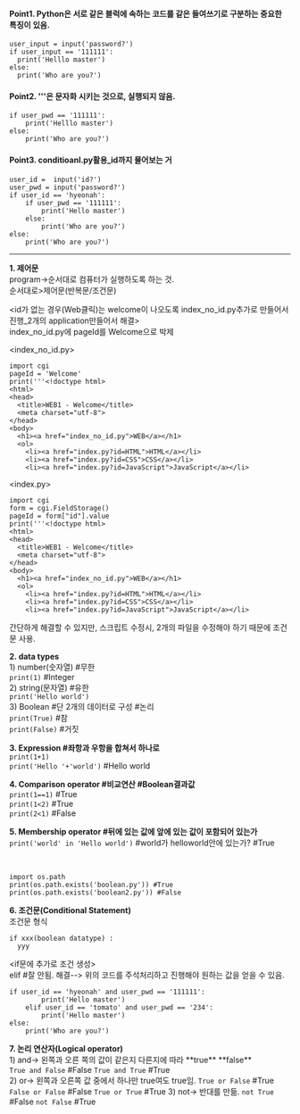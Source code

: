 #### Point1. Python은 서로 같은 블럭에 속하는 코드를 같은 들여쓰기로 구분하는 중요한 특징이 있음.<br>
  ```
user_input = input('password?')
if user_input == '111111':
    print('Helllo master')
else:
    print('Who are you?')
  ```
  
#### Point2. '''은 문자화 시키는 것으로, 실행되지 않음.<br>
```
if user_pwd == '111111':
    print('Helllo master')
else:
    print('Who are you?')
```

#### Point3. conditioanl.py활용_id까지 물어보는 거<br>
```
user_id =  input('id?')
user_pwd = input('password?')
if user_id == 'hyeonah':
    if user_pwd == '111111':
        print('Hello master')
    else:
        print('Who are you?')
else:
    print('Who are you?')
```
- - -

**1. 제어문<br>**
program->순서대로 컴퓨터가 실행하도록 하는 것.<br>
순서대로>제어문(반복문/조건문)<br>

<id가 없는 경우(Web클릭)는 welcome이 나오도록 index_no_id.py추가로 만들어서 진행_2개의 application만들어서 해결><br>
index_no_id.py에 pageId를 Welcome으로 박제<br>

<index_no_id.py>  
```
import cgi  
pageId = 'Welcome'  
print('''<!doctype html>  
<html>  
<head>  
  <title>WEB1 - Welcome</title>  
  <meta charset="utf-8">  
</head>  
<body>  
  <h1><a href="index_no_id.py">WEB</a></h1>  
  <ol>  
    <li><a href="index.py?id=HTML">HTML</a></li>  
    <li><a href="index.py?id=CSS">CSS</a></li>  
    <li><a href="index.py?id=JavaScript">JavaScript</a></li>  
```
<index.py>  
```
import cgi  
form = cgi.FieldStorage()  
pageId = form["id"].value  
print('''<!doctype html>  
<html>  
<head>  
  <title>WEB1 - Welcome</title>  
  <meta charset="utf-8">  
</head>  
<body>  
  <h1><a href="index_no_id.py">WEB</a></h1>  
  <ol>  
    <li><a href="index.py?id=HTML">HTML</a></li>  
    <li><a href="index.py?id=CSS">CSS</a></li>  
    <li><a href="index.py?id=JavaScript">JavaScript</a></li>  
```
간단하게 해결할 수 있지만, 스크립트 수정시, 2개의 파일을 수정해야 하기 때문에 조건문 사용.<br>


**2. data types<br>**
    1) number(숫자열) #무한<br>
`print(1)` #Integer<br>
    2) string(문자열) #유한<br>
`print('Hello world')`<br>
    3) Boolean #단 2개의 데이터로 구성 #논리<br>
`print(True)` #참<br>
`print(False)` #거짓<br>

**3. Expression #좌항과 우항을 합쳐서 하나로<br>**
`print(1+1)`<br>
`print('Hello '+'world')` #Hello world<br>

**4. Comparison operator #비교연산 #Boolean결과값<br>**
`print(1==1)` #True<br>
`print(1<2)` #True<br>
`print(2<1)` #False<br>

**5. Membership operator #뒤에 있는 값에 앞에 있는 값이 포함되어 있는가<br>**
`print('world' in 'Hello world')` #world가 helloworld안에 있는가? #True<br>

<python3 check exist file in directory><br>
```
import os.path
print(os.path.exists('boolean.py')) #True
print(os.path.exists('boolean2.py')) #False
```

**6. 조건문(Conditional Statement)<br>**
조건문 형식<br>
  ```
if xxx(boolean datatype) :
    yyy
```
<if문에 추가로 조건 생성><br>
elif #잘 안됨. 해결--> 위의 코드를 주석처리하고 진행해야 원하는 값을 얻을 수 있음.
```
if user_id == 'hyeonah' and user_pwd == '111111':
        print('Hello master')
    elif user_id == 'tomato' and user_pwd == '234':
        print('Hello master')
else:
    print('Who are you?')
```


**7. 논리 연산자(Logical operator)<br>**
    1) and-> 왼쪽과 오른 쪽의 값이 같은지 다른지에 따라 \*\*true\*\* \*\*false\*\*<br>
`True and False` #False
`True and True` #True<br>
    2) or-> 왼쪽과 오른쪽 값 중에서 하나만 true여도 true임.
`True or False` #True
`False or False` #False
`True or True` #True
    3) not-> 반대를 만듦.
`not True` #False
`not False` #True
  

